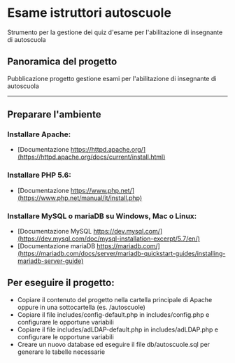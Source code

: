 # Esame istruttori autoscuole
Strumento per la gestione dei quiz d'esame per l'abilitazione di insegnante di autoscuola

## Panoramica del progetto

Pubblicazione progetto gestione esami per l'abilitazione di insegnante di autoscuola

---

## Preparare l'ambiente

### Installare Apache:

* [Documentazione https://httpd.apache.org/](https://httpd.apache.org/docs/current/install.html)

### Installare PHP 5.6:

* [Documentazione https://www.php.net/](https://www.php.net/manual/it/install.php)

### Installare MySQL o mariaDB su Windows, Mac o Linux:

* [Documentazione MySQL https://dev.mysql.com/](https://dev.mysql.com/doc/mysql-installation-excerpt/5.7/en/)
* [Documentazione mariaDB https://mariadb.com/](https://mariadb.com/docs/server/mariadb-quickstart-guides/installing-mariadb-server-guide)

## Per eseguire il progetto:

* Copiare il contenuto del progetto nella cartella principale di Apache oppure in una sottocartella (es. /autoscuole)
* Copiare il file includes/config-default.php in includes/config.php e configurare le opportune variabili
* Copiare il file includes/adLDAP-default.php in includes/adLDAP.php e configurare le opportune variabili
* Creare un nuovo database ed eseguire il file db/autoscuole.sql per generare le tabelle necessarie
